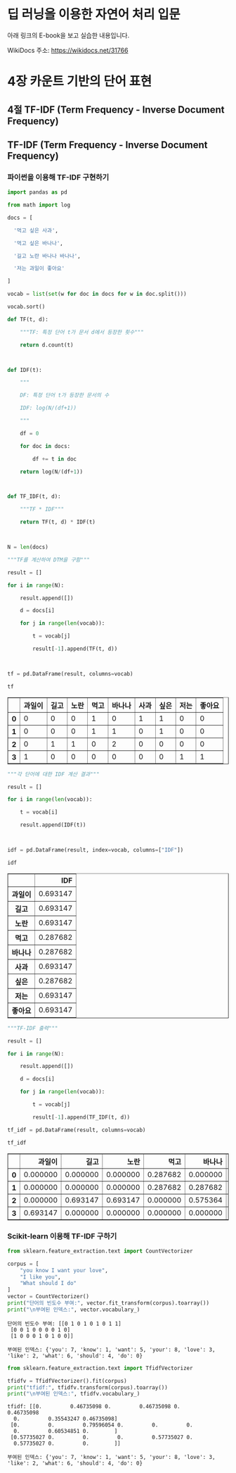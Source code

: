 # 딥 러닝을 이용한 자연어 처리 입문

아래 링크의 E-book을 보고 실습한 내용입니다.

WikiDocs 주소: https://wikidocs.net/31766

# 4장 카운트 기반의 단어 표현

## 4절 TF-IDF (Term Frequency - Inverse Document Frequency)

## TF-IDF (Term Frequency - Inverse Document Frequency)

### 파이썬을 이용해 TF-IDF 구현하기

```python
import pandas as pd

from math import log
```

```python
docs = [

  '먹고 싶은 사과',

  '먹고 싶은 바나나',

  '길고 노란 바나나 바나나',

  '저는 과일이 좋아요'

]

vocab = list(set(w for doc in docs for w in doc.split()))

vocab.sort()
```

```python
def TF(t, d):

    """TF: 특정 단어 t가 문서 d에서 등장한 횟수"""

    return d.count(t)



def IDF(t):

    """

    DF: 특정 단어 t가 등장한 문서의 수

    IDF: log(N/(df+1))

    """

    df = 0

    for doc in docs:

        df += t in doc

    return log(N/(df+1))



def TF_IDF(t, d):

    """TF * IDF"""

    return TF(t, d) * IDF(t)



N = len(docs)
```

```python
"""TF를 계산하여 DTM을 구함"""

result = []

for i in range(N):

    result.append([])

    d = docs[i]

    for j in range(len(vocab)):

        t = vocab[j]

        result[-1].append(TF(t, d))



tf = pd.DataFrame(result, columns=vocab)

tf
```

<div>
<style scoped>
    .dataframe tbody tr th:only-of-type {
        vertical-align: middle;
    }

    .dataframe tbody tr th {
        vertical-align: top;
    }

    .dataframe thead th {
        text-align: right;
    }

</style>
<table border="1" class="dataframe">
  <thead>
    <tr style="text-align: right;">
      <th></th>
      <th>과일이</th>
      <th>길고</th>
      <th>노란</th>
      <th>먹고</th>
      <th>바나나</th>
      <th>사과</th>
      <th>싶은</th>
      <th>저는</th>
      <th>좋아요</th>
    </tr>
  </thead>
  <tbody>
    <tr>
      <th>0</th>
      <td>0</td>
      <td>0</td>
      <td>0</td>
      <td>1</td>
      <td>0</td>
      <td>1</td>
      <td>1</td>
      <td>0</td>
      <td>0</td>
    </tr>
    <tr>
      <th>1</th>
      <td>0</td>
      <td>0</td>
      <td>0</td>
      <td>1</td>
      <td>1</td>
      <td>0</td>
      <td>1</td>
      <td>0</td>
      <td>0</td>
    </tr>
    <tr>
      <th>2</th>
      <td>0</td>
      <td>1</td>
      <td>1</td>
      <td>0</td>
      <td>2</td>
      <td>0</td>
      <td>0</td>
      <td>0</td>
      <td>0</td>
    </tr>
    <tr>
      <th>3</th>
      <td>1</td>
      <td>0</td>
      <td>0</td>
      <td>0</td>
      <td>0</td>
      <td>0</td>
      <td>0</td>
      <td>1</td>
      <td>1</td>
    </tr>
  </tbody>
</table>
</div>

```python
"""각 단어에 대한 IDF 계산 결과"""

result = []

for i in range(len(vocab)):

    t = vocab[i]

    result.append(IDF(t))



idf = pd.DataFrame(result, index=vocab, columns=["IDF"])

idf
```

<div>
<style scoped>
    .dataframe tbody tr th:only-of-type {
        vertical-align: middle;
    }

    .dataframe tbody tr th {
        vertical-align: top;
    }

    .dataframe thead th {
        text-align: right;
    }

</style>
<table border="1" class="dataframe">
  <thead>
    <tr style="text-align: right;">
      <th></th>
      <th>IDF</th>
    </tr>
  </thead>
  <tbody>
    <tr>
      <th>과일이</th>
      <td>0.693147</td>
    </tr>
    <tr>
      <th>길고</th>
      <td>0.693147</td>
    </tr>
    <tr>
      <th>노란</th>
      <td>0.693147</td>
    </tr>
    <tr>
      <th>먹고</th>
      <td>0.287682</td>
    </tr>
    <tr>
      <th>바나나</th>
      <td>0.287682</td>
    </tr>
    <tr>
      <th>사과</th>
      <td>0.693147</td>
    </tr>
    <tr>
      <th>싶은</th>
      <td>0.287682</td>
    </tr>
    <tr>
      <th>저는</th>
      <td>0.693147</td>
    </tr>
    <tr>
      <th>좋아요</th>
      <td>0.693147</td>
    </tr>
  </tbody>
</table>
</div>

```python
"""TF-IDF 출력"""

result = []

for i in range(N):

    result.append([])

    d = docs[i]

    for j in range(len(vocab)):

        t = vocab[j]

        result[-1].append(TF_IDF(t, d))

tf_idf = pd.DataFrame(result, columns=vocab)

tf_idf
```

<div>
<style scoped>
    .dataframe tbody tr th:only-of-type {
        vertical-align: middle;
    }

    .dataframe tbody tr th {
        vertical-align: top;
    }

    .dataframe thead th {
        text-align: right;
    }

</style>
<table border="1" class="dataframe">
  <thead>
    <tr style="text-align: right;">
      <th></th>
      <th>과일이</th>
      <th>길고</th>
      <th>노란</th>
      <th>먹고</th>
      <th>바나나</th>
      <th>사과</th>
      <th>싶은</th>
      <th>저는</th>
      <th>좋아요</th>
    </tr>
  </thead>
  <tbody>
    <tr>
      <th>0</th>
      <td>0.000000</td>
      <td>0.000000</td>
      <td>0.000000</td>
      <td>0.287682</td>
      <td>0.000000</td>
      <td>0.693147</td>
      <td>0.287682</td>
      <td>0.000000</td>
      <td>0.000000</td>
    </tr>
    <tr>
      <th>1</th>
      <td>0.000000</td>
      <td>0.000000</td>
      <td>0.000000</td>
      <td>0.287682</td>
      <td>0.287682</td>
      <td>0.000000</td>
      <td>0.287682</td>
      <td>0.000000</td>
      <td>0.000000</td>
    </tr>
    <tr>
      <th>2</th>
      <td>0.000000</td>
      <td>0.693147</td>
      <td>0.693147</td>
      <td>0.000000</td>
      <td>0.575364</td>
      <td>0.000000</td>
      <td>0.000000</td>
      <td>0.000000</td>
      <td>0.000000</td>
    </tr>
    <tr>
      <th>3</th>
      <td>0.693147</td>
      <td>0.000000</td>
      <td>0.000000</td>
      <td>0.000000</td>
      <td>0.000000</td>
      <td>0.000000</td>
      <td>0.000000</td>
      <td>0.693147</td>
      <td>0.693147</td>
    </tr>
  </tbody>
</table>
</div>

### Scikit-learn 이용해 TF-IDF 구하기

```python
from sklearn.feature_extraction.text import CountVectorizer

corpus = [
    "you know I want your love",
    "I like you",
    "What should I do"
]
vector = CountVectorizer()
print("단어의 빈도수 부여:", vector.fit_transform(corpus).toarray())
print("\n부여된 인덱스:", vector.vocabulary_)
```

    단어의 빈도수 부여: [[0 1 0 1 0 1 0 1 1]
     [0 0 1 0 0 0 0 1 0]
     [1 0 0 0 1 0 1 0 0]]

    부여된 인덱스: {'you': 7, 'know': 1, 'want': 5, 'your': 8, 'love': 3, 'like': 2, 'what': 6, 'should': 4, 'do': 0}

```python
from sklearn.feature_extraction.text import TfidfVectorizer

tfidfv = TfidfVectorizer().fit(corpus)
print("tfidf:", tfidfv.transform(corpus).toarray())
print("\n부여된 인덱스:", tfidfv.vocabulary_)
```

    tfidf: [[0.         0.46735098 0.         0.46735098 0.         0.46735098
      0.         0.35543247 0.46735098]
     [0.         0.         0.79596054 0.         0.         0.
      0.         0.60534851 0.        ]
     [0.57735027 0.         0.         0.         0.57735027 0.
      0.57735027 0.         0.        ]]

    부여된 인덱스: {'you': 7, 'know': 1, 'want': 5, 'your': 8, 'love': 3, 'like': 2, 'what': 6, 'should': 4, 'do': 0}
